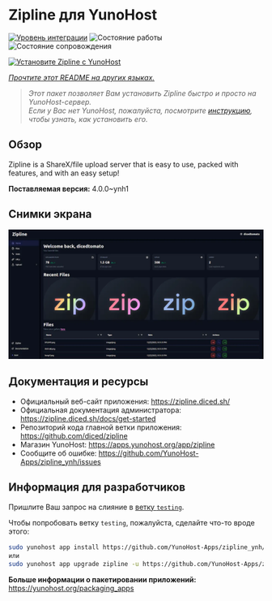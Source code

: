 <!--
Важно: этот README был автоматически сгенерирован <https://github.com/YunoHost/apps/tree/master/tools/readme_generator>
Он НЕ ДОЛЖЕН редактироваться вручную.
-->

# Zipline для YunoHost

[![Уровень интеграции](https://apps.yunohost.org/badge/integration/zipline)](https://ci-apps.yunohost.org/ci/apps/zipline/)
![Состояние работы](https://apps.yunohost.org/badge/state/zipline)
![Состояние сопровождения](https://apps.yunohost.org/badge/maintained/zipline)

[![Установите Zipline с YunoHost](https://install-app.yunohost.org/install-with-yunohost.svg)](https://install-app.yunohost.org/?app=zipline)

*[Прочтите этот README на других языках.](./ALL_README.md)*

> *Этот пакет позволяет Вам установить Zipline быстро и просто на YunoHost-сервер.*  
> *Если у Вас нет YunoHost, пожалуйста, посмотрите [инструкцию](https://yunohost.org/install), чтобы узнать, как установить его.*

## Обзор

Zipline is a ShareX/file upload server that is easy to use, packed with features, and with an easy setup! 

**Поставляемая версия:** 4.0.0~ynh1

## Снимки экрана

![Снимок экрана Zipline](./doc/screenshots/screenshot.png)

## Документация и ресурсы

- Официальный веб-сайт приложения: <https://zipline.diced.sh/>
- Официальная документация администратора: <https://zipline.diced.sh/docs/get-started>
- Репозиторий кода главной ветки приложения: <https://github.com/diced/zipline>
- Магазин YunoHost: <https://apps.yunohost.org/app/zipline>
- Сообщите об ошибке: <https://github.com/YunoHost-Apps/zipline_ynh/issues>

## Информация для разработчиков

Пришлите Ваш запрос на слияние в [ветку `testing`](https://github.com/YunoHost-Apps/zipline_ynh/tree/testing).

Чтобы попробовать ветку `testing`, пожалуйста, сделайте что-то вроде этого:

```bash
sudo yunohost app install https://github.com/YunoHost-Apps/zipline_ynh/tree/testing --debug
или
sudo yunohost app upgrade zipline -u https://github.com/YunoHost-Apps/zipline_ynh/tree/testing --debug
```

**Больше информации о пакетировании приложений:** <https://yunohost.org/packaging_apps>

